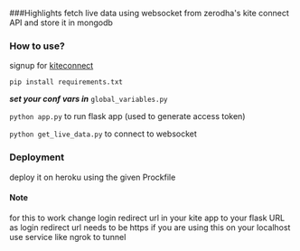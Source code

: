 ###Highlights
fetch live data using websocket from zerodha's kite connect API
and store it in mongodb 

### How to use?

signup for [kiteconnect](https://kite.trade/docs/connect/v3/)

`pip install requirements.txt`

***set your conf vars in*** `global_variables.py`

`python app.py` to run flask app (used to generate access token)

`python get_live_data.py` to connect to websocket 


### Deployment
deploy it on heroku using the given Prockfile

#### Note
for this to work change login redirect url in your kite app to your flask URL 
as login redirect url needs to be https if you are using this on your localhost use service like ngrok to tunnel 

